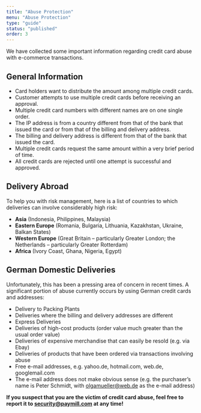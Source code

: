 ```yaml
---
title: "Abuse Protection"
menu: "Abuse Protection"
type: "guide"
status: "published"
order: 3
---
```


We have collected some important information regarding credit card abuse with e-commerce transactions.

## General Information

- Card holders want to distribute the amount among multiple credit cards.
- Customer attempts to use multiple credit cards before receiving an approval.
- Multiple credit card numbers with different names are on one single order.
- The IP address is from a country different from that of the bank that issued the card or from that of the billing and delivery address.
- The billing and delivery address is different from that of the bank that issued the card.
- Multiple credit cards request the same amount within a very brief period of time.
- All credit cards are rejected until one attempt is successful and approved.

## Delivery Abroad

To help you with risk management, here is a list of countries to which deliveries can involve considerably high risk:

- **Asia** (Indonesia, Philippines, Malaysia)
- **Eastern Europe** (Romania, Bulgaria, Lithuania, Kazakhstan, Ukraine, Balkan States)
- **Western Europe** (Great Britain – particularly Greater London; the Netherlands – particularly Greater Rotterdam)
- **Africa** (Ivory Coast, Ghana, Nigeria, Egypt)

## German Domestic Deliveries

Unfortunately, this has been a pressing area of concern in recent times. A significant portion of abuse currently occurs by using German credit cards and addresses:

- Delivery to Packing Plants
- Deliveries where the billing and delivery addresses are different
- Express Deliveries
- Deliveries of high-cost products (order value much greater than the usual order value)
- Deliveries of expensive merchandise that can easily be resold (e.g. via Ebay)
- Deliveries of products that have been ordered via transactions involving abuse
- Free e-mail addresses, e.g. yahoo.de, hotmail.com, web.de, googlemail.com
- The e-mail address does not make obvious sense (e.g. the purchaser’s name is Peter Schmidt, with olgamueller@web.de as the e-mail address)

**If you suspect that you are the victim of credit card abuse, feel free to report it to [security@paymill.com](mailto:security@paymill.com) at any time!**

